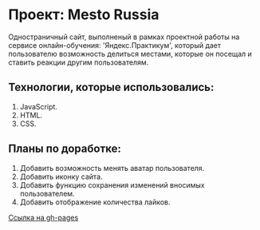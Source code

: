 # Проект: Mesto Russia

Одностраничный сайт, выполненый в рамках проектной работы на сервисе онлайн-обучения: 'Яндекс.Практикум', который дает пользователю возможность делиться местами, которые он посещал и ставить реакции другим пользователям.

## Технологии, которые использовались:

1. JavaScript.
2. HTML.
3. CSS.

## Планы по доработке:

1. Добавить возможность менять аватар пользователя.
2. Добавить иконку сайта.
3. Добавить функцию сохранения изменений вносимых пользователем.
4. Добавить отображение количества лайков.

[Ссылка на gh-pages](https://xrektzzj.github.io/mesto/)
